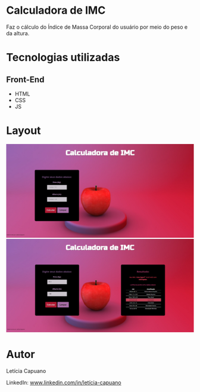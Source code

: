 # Calculadora de IMC
Faz o cálculo do Índice de Massa Corporal do usuário por meio do peso e da altura.

# Tecnologias utilizadas
## Front-End
- HTML
- CSS
- JS


# Layout

![Captura 1](https://github.com/leticiacapuano/Calculadora-de-IMC/blob/main/assets/Captura%20de%20tela%202023-01-30%20193533.png)
![Captura 2](https://github.com/leticiacapuano/Calculadora-de-IMC/blob/main/assets/Captura%20de%20tela%202023-01-30%20193738.png)

# Autor
Letícia Capuano

LinkedIn: www.linkedin.com/in/letícia-capuano


